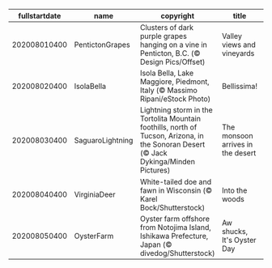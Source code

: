 |fullstartdate|name|copyright|title|image|
|--|--|--|--|--|
202008010400|PentictonGrapes|Clusters of dark purple grapes hanging on a vine in Penticton, B.C. (© Design Pics/Offset)|Valley views and vineyards|![](/en-CA/2020/08/202008010400PentictonGrapes.jpg)|
202008020400|IsolaBella|Isola Bella, Lake Maggiore, Piedmont, Italy (© Massimo Ripani/eStock Photo)|Bellissima!|![](/en-CA/2020/08/202008020400IsolaBella.jpg)|
202008030400|SaguaroLightning|Lightning storm in the Tortolita Mountain foothills, north of Tucson, Arizona, in the Sonoran Desert (© Jack Dykinga/Minden Pictures)|The monsoon arrives in the desert|![](/en-CA/2020/08/202008030400SaguaroLightning.jpg)|
202008040400|VirginiaDeer|White-tailed doe and fawn in Wisconsin (© Karel Bock/Shutterstock)|Into the woods|![](/en-CA/2020/08/202008040400VirginiaDeer.jpg)|
202008050400|OysterFarm|Oyster farm offshore from Notojima Island, Ishikawa Prefecture, Japan (© divedog/Shutterstock)|Aw shucks, It's Oyster Day|![](/en-CA/2020/08/202008050400OysterFarm.jpg)|
